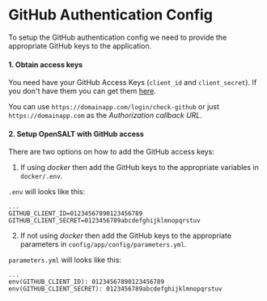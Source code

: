 # GitHub Authentication Config

To setup the GitHub authentication config we need to provide the
appropriate GitHub keys to the application.


#### 1. Obtain access keys

You need have your GitHub Access Keys (`client_id` and `client_secret`).
If you don't have them you can get them [here](https://github.com/settings/applications/new).

You can use `https://domainapp.com/login/check-github`
or just `https://domainapp.com` as the *Authorization callback URL*.


#### 2. Setup OpenSALT with GitHub access

There are two options on how to add the GitHub access keys:

  1. If using _docker_ then add the GitHub keys to the appropriate
     variables in `docker/.env`.

  `.env` will looks like this:

  ```
  ...
  GITHUB_CLIENT_ID=01234567890123456789
  GITHUB_CLIENT_SECRET=0123456789abcdefghijklmnopqrstuv
  ```

  2. If not using _docker_ then add the GitHub keys to the
     appropriate parameters in `config/app/config/parameters.yml`.

  `parameters.yml` will looks like this:

  ```
  ...
  env(GITHUB_CLIENT_ID): 01234567890123456789
  env(GITHUB_CLIENT_SECRET): 0123456789abcdefghijklmnopqrstuv
  ```
